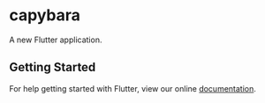 # capybara

A new Flutter application.

## Getting Started

For help getting started with Flutter, view our online [documentation](https://flutter.dev/).

